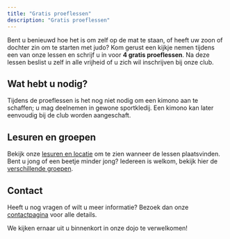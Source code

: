 ```yaml
---
title: "Gratis proeflessen"
description: "Gratis proeflessen"
---
```


Bent u benieuwd hoe het is om zelf op de mat te staan, of heeft uw zoon of dochter zin om te starten met judo? Kom gerust een kijkje nemen tijdens een van onze lessen en schrijf u in voor **4 gratis proeflessen**. Na deze lessen beslist u zelf in alle vrijheid of u zich wil inschrijven bij onze club.

## Wat hebt u nodig?

Tijdens de proeflessen is het nog niet nodig om een kimono aan te schaffen; u mag deelnemen in gewone sportkledij. Een kimono kan later eenvoudig bij de club worden aangeschaft.

## Lesuren en groepen

Bekijk onze [lesuren en locatie](/about/lesuren-locatie) om te zien wanneer de lessen plaatsvinden.
Bent u jong of een beetje minder jong? Iedereen is welkom, bekijk hier de [verschillende groepen](/groepen).

## Contact

Heeft u nog vragen of wilt u meer informatie? Bezoek dan onze [contactpagina](/contact) voor alle details.

We kijken ernaar uit u binnenkort in onze dojo te verwelkomen!
